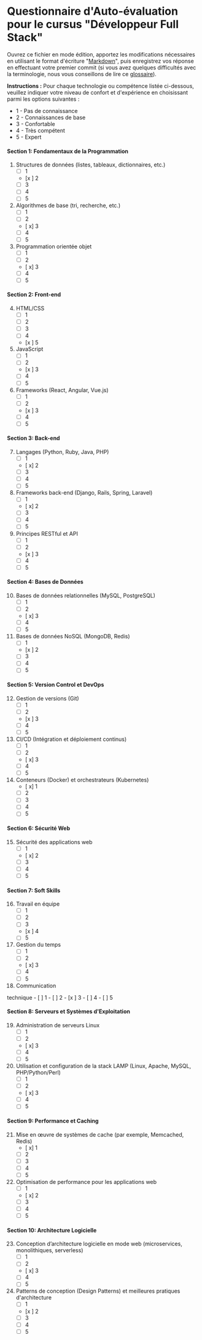 
# Questionnaire d'Auto-évaluation pour le cursus "Développeur Full Stack"

Ouvrez ce fichier en mode édition, apportez les modifications nécessaires en utilisant le format d'écriture "[Markdown](https://docs.github.com/fr/get-started/writing-on-github/getting-started-with-writing-and-formatting-on-github/basic-writing-and-formatting-syntax)", 
puis enregistrez vos réponse en effectuant votre premier commit (si vous avez quelques difficultés avec la terminologie, nous vous conseillons de lire ce [glossaire](https://docs.github.com/fr/get-started/learning-about-github/github-glossary)).

**Instructions :** Pour chaque technologie ou compétence listée ci-dessous, veuillez indiquer votre niveau de confort et d'expérience en choisissant parmi les options suivantes : 
- 1 - Pas de connaissance
- 2 - Connaissances de base
- 3 - Confortable
- 4 - Très compétent
- 5 - Expert

#### Section 1: Fondamentaux de la Programmation
1. Structures de données (listes, tableaux, dictionnaires, etc.)
   - [ ] 1
   - [x ] 2
   - [ ] 3
   - [ ] 4
   - [ ] 5
2. Algorithmes de base (tri, recherche, etc.)
   - [ ] 1
   - [ ] 2
   - [ x] 3
   - [ ] 4
   - [ ] 5
3. Programmation orientée objet
   - [ ] 1
   - [ ] 2
   - [ x] 3
   - [ ] 4
   - [ ] 5

#### Section 2: Front-end
4. HTML/CSS
   - [ ] 1
   - [ ] 2
   - [ ] 3
   - [ ] 4
   - [x ] 5
5. JavaScript
   - [ ] 1
   - [ ] 2
   - [x ] 3
   - [ ] 4
   - [ ] 5
6. Frameworks (React, Angular, Vue.js)
   - [ ] 1
   - [ ] 2
   - [x ] 3
   - [ ] 4
   - [ ] 5

#### Section 3: Back-end
7. Langages (Python, Ruby, Java, PHP)
   - [ ] 1
   - [ x] 2
   - [ ] 3
   - [ ] 4
   - [ ] 5
8. Frameworks back-end (Django, Rails, Spring, Laravel)
   - [ ] 1
   - [ x] 2
   - [ ] 3
   - [ ] 4
   - [ ] 5
9. Principes RESTful et API
   - [ ] 1
   - [ ] 2
   - [x ] 3
   - [ ] 4
   - [ ] 5

#### Section 4: Bases de Données
10. Bases de données relationnelles (MySQL, PostgreSQL)
    - [ ] 1
    - [ ] 2
    - [ x] 3
    - [ ] 4
    - [ ] 5
11. Bases de données NoSQL (MongoDB, Redis)
    - [ ] 1
    - [x ] 2
    - [ ] 3
    - [ ] 4
    - [ ] 5

#### Section 5: Version Control et DevOps
12. Gestion de versions (Git)
    - [ ] 1
    - [ ] 2
    - [x ] 3
    - [ ] 4
    - [ ] 5
13. CI/CD (Intégration et déploiement continus)
    - [ ] 1
    - [ ] 2
    - [ x] 3
    - [ ] 4
    - [ ] 5
14. Conteneurs (Docker) et orchestrateurs (Kubernetes)
    - [ x] 1
    - [ ] 2
    - [ ] 3
    - [ ] 4
    - [ ] 5

#### Section 6: Sécurité Web
15. Sécurité des applications web
    - [ ] 1
    - [ x] 2
    - [ ] 3
    - [ ] 4
    - [ ] 5

#### Section 7: Soft Skills
16. Travail en équipe
    - [ ] 1
    - [ ] 2
    - [ ] 3
    - [x ] 4
    - [ ] 5
17. Gestion du temps
    - [ ] 1
    - [ ] 2
    - [ x] 3
    - [ ] 4
    - [ ] 5
18. Communication

 technique
    - [ ] 1
    - [ ] 2
    - [x ] 3
    - [ ] 4
    - [ ] 5

#### Section 8: Serveurs et Systèmes d'Exploitation
19. Administration de serveurs Linux
    - [ ] 1
    - [ ] 2
    - [ x] 3
    - [ ] 4
    - [ ] 5
20. Utilisation et configuration de la stack LAMP (Linux, Apache, MySQL, PHP/Python/Perl)
    - [ ] 1
    - [ ] 2
    - [ x] 3
    - [ ] 4
    - [ ] 5

#### Section 9: Performance et Caching
21. Mise en œuvre de systèmes de cache (par exemple, Memcached, Redis)
    - [ x] 1
    - [ ] 2
    - [ ] 3
    - [ ] 4
    - [ ] 5
22. Optimisation de performance pour les applications web
    - [ ] 1
    - [ x] 2
    - [ ] 3
    - [ ] 4
    - [ ] 5

#### Section 10: Architecture Logicielle
23. Conception d’architecture logicielle en mode web (microservices, monolithiques, serverless)
    - [ ] 1
    - [ ] 2
    - [ x] 3
    - [ ] 4
    - [ ] 5
24. Patterns de conception (Design Patterns) et meilleures pratiques d'architecture
    - [ ] 1
    - [x ] 2
    - [ ] 3
    - [ ] 4
    - [ ] 5
